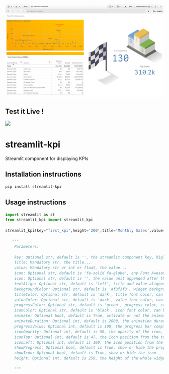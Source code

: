 ![ScreenShot](https://raw.githubusercontent.com/aalteirac/composite/master/thumb.png)

## Test it Live !
<a href="https://aalteirac-kpi.streamlit.app/" title="3d-badge"><img src="https://static.streamlit.io/badges/streamlit_badge_black_white.svg"></a><br>

# streamlit-kpi

Streamlit component for displaying KPIs

## Installation instructions 

```sh
pip install streamlit-kpi
```

## Usage instructions

```python
import streamlit as st
from streamlit_kpi import streamlit_kpi

streamlit_kpi(key="first_kpi",height='200',title='Monthly Sales',value=25000,icon='fa-solid fa-globe',progressValue=100,unit='K€')

   """
    Parameters:

    key: Optional str, default is '', the streamlit component key, higly recommended 
    title: Mandatory str, the title...
    value: Mandatory str or int or float, the value...
    icon: Optional str, default is 'fa-solid fa-globe', any Font Awesome class (v6.3). See https://fontawesome.com/search?o=r&m=free
    icon: Optional str, default is '', the value unit appended after the value
    textAlign: Optional str, default is 'left', title and value alignement
    backgroundColor: Optional str, default is '#f3f3f3', widget background color can be str like blue, orange, transparent... or HEX color
    titleColor: Optional str, default is 'dark', title font color, can be str like blue, orange... or HEX color
    valueColor: Optional str, default is 'dark', value font color, can be str like blue, orange... or HEX color
    progressColor: Optional str, default is 'green', progress color, can be str like blue, orange... or HEX color
    iconColor: Optional str, default is 'black', icon font color, can be str like blue, orange... or HEX color
    animate: Optional bool, default is True, activate or not the animation
    animateDuration: Optional int, default is 2000, the animation duration in milliseconds
    progressValue: Optional int, default is 100, the progress bar completion, from 0 to 100
    iconOpacity: Optional int, default is 50, the opacity of the icon, from 0 to 100, 0 is invisible
    iconTop: Optional int, default is 47, the icon position from the top, from 0 to 100
    iconLeft: Optional int, default is 100, the icon position from the left, from 0 to 100
    showProgress: Optional bool, default is True, show or hide the progress bar
    showIcon: Optional bool, default is True, show or hide the icon
    height: Optional int, default is 250, the height of the whole widget

    """

```


